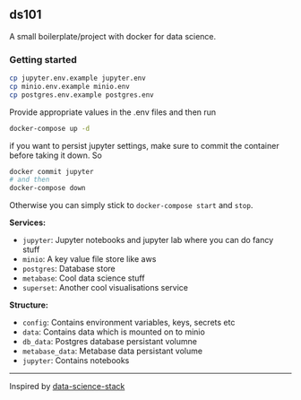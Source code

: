 ## ds101

A small boilerplate/project with docker for data science.

### Getting started

```sh
cp jupyter.env.example jupyter.env
cp minio.env.example minio.env
cp postgres.env.example postgres.env
```

Provide appropriate values in the .env files and then run

```sh
docker-compose up -d
```

if you want to persist jupyter settings, make sure to commit the container before taking it down. So

```sh
docker commit jupyter
# and then
docker-compose down
```

Otherwise you can simply stick to `docker-compose start` and `stop`.

**Services:**

- `jupyter`: Jupyter notebooks and jupyter lab where you can do fancy stuff
- `minio`: A key value file store like aws
- `postgres`: Database store
- `metabase`: Cool data science stuff
- `superset`: Another cool visualisations service

**Structure:**

- `config`: Contains environment variables, keys, secrets etc
- `data`: Contains data which is mounted on to minio
- `db_data`: Postgres database persistant volumne
- `metabase_data`: Metabase data persistant volume
- `jupyter`: Contains notebooks

---

Inspired by [data-science-stack](https://github.com/jgoerner/data-science-stack-cookiecutter)
